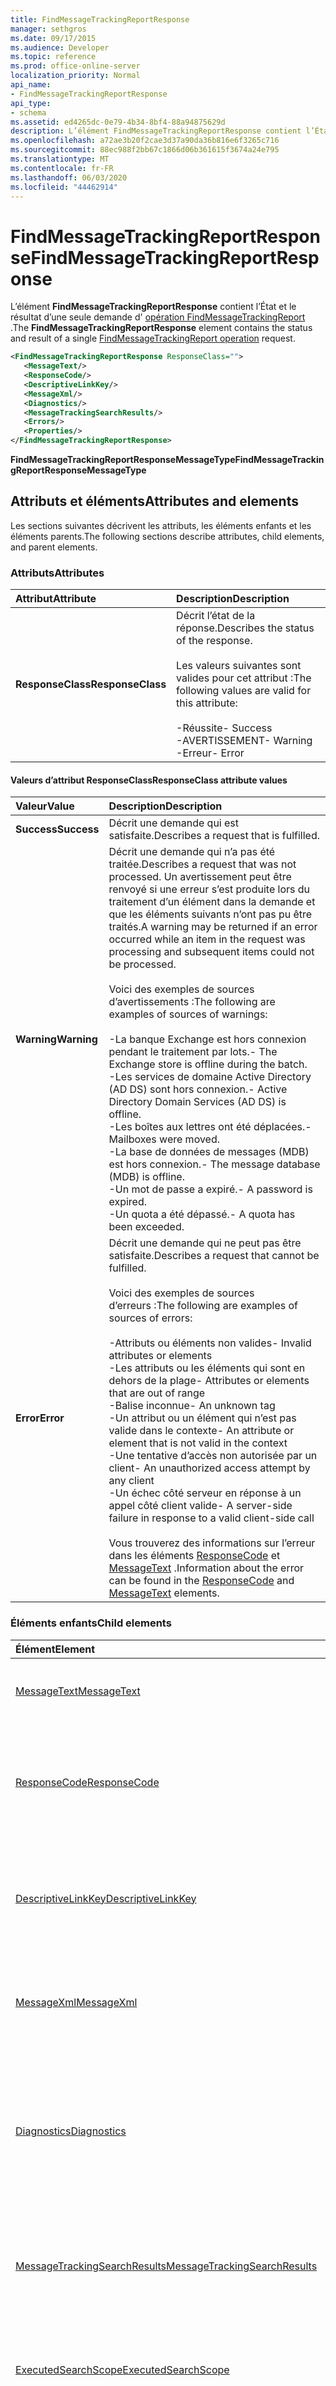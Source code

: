 ```yaml
---
title: FindMessageTrackingReportResponse
manager: sethgros
ms.date: 09/17/2015
ms.audience: Developer
ms.topic: reference
ms.prod: office-online-server
localization_priority: Normal
api_name:
- FindMessageTrackingReportResponse
api_type:
- schema
ms.assetid: ed4265dc-0e79-4b34-8bf4-88a94875629d
description: L’élément FindMessageTrackingReportResponse contient l’État et le résultat d’une seule demande d’opération FindMessageTrackingReport.
ms.openlocfilehash: a72ae3b20f2cae3d37a90da36b816e6f3265c716
ms.sourcegitcommit: 88ec988f2bb67c1866d06b361615f3674a24e795
ms.translationtype: MT
ms.contentlocale: fr-FR
ms.lasthandoff: 06/03/2020
ms.locfileid: "44462914"
---
```

# <a name="findmessagetrackingreportresponse"></a><span data-ttu-id="5f29e-103">FindMessageTrackingReportResponse</span><span class="sxs-lookup"><span data-stu-id="5f29e-103">FindMessageTrackingReportResponse</span></span>

<span data-ttu-id="5f29e-104">L’élément **FindMessageTrackingReportResponse** contient l’État et le résultat d’une seule demande d' [opération FindMessageTrackingReport](findmessagetrackingreport-operation.md) .</span><span class="sxs-lookup"><span data-stu-id="5f29e-104">The **FindMessageTrackingReportResponse** element contains the status and result of a single [FindMessageTrackingReport operation](findmessagetrackingreport-operation.md) request.</span></span> 
  
```xml
<FindMessageTrackingReportResponse ResponseClass="">
   <MessageText/>
   <ResponseCode/>
   <DescriptiveLinkKey/>
   <MessageXml/>
   <Diagnostics/>
   <MessageTrackingSearchResults/>
   <Errors/>
   <Properties/>
</FindMessageTrackingReportResponse>
```

 <span data-ttu-id="5f29e-105">**FindMessageTrackingReportResponseMessageType**</span><span class="sxs-lookup"><span data-stu-id="5f29e-105">**FindMessageTrackingReportResponseMessageType**</span></span>
## <a name="attributes-and-elements"></a><span data-ttu-id="5f29e-106">Attributs et éléments</span><span class="sxs-lookup"><span data-stu-id="5f29e-106">Attributes and elements</span></span>

<span data-ttu-id="5f29e-107">Les sections suivantes décrivent les attributs, les éléments enfants et les éléments parents.</span><span class="sxs-lookup"><span data-stu-id="5f29e-107">The following sections describe attributes, child elements, and parent elements.</span></span>
  
### <a name="attributes"></a><span data-ttu-id="5f29e-108">Attributs</span><span class="sxs-lookup"><span data-stu-id="5f29e-108">Attributes</span></span>

|<span data-ttu-id="5f29e-109">**Attribut**</span><span class="sxs-lookup"><span data-stu-id="5f29e-109">**Attribute**</span></span>|<span data-ttu-id="5f29e-110">**Description**</span><span class="sxs-lookup"><span data-stu-id="5f29e-110">**Description**</span></span>|
|:-----|:-----|
|<span data-ttu-id="5f29e-111">**ResponseClass**</span><span class="sxs-lookup"><span data-stu-id="5f29e-111">**ResponseClass**</span></span> <br/> | <span data-ttu-id="5f29e-112">Décrit l’état de la réponse.</span><span class="sxs-lookup"><span data-stu-id="5f29e-112">Describes the status of the response.</span></span><br/><br/> <span data-ttu-id="5f29e-113">Les valeurs suivantes sont valides pour cet attribut :</span><span class="sxs-lookup"><span data-stu-id="5f29e-113">The following values are valid for this attribute:</span></span>  <br/><br/><span data-ttu-id="5f29e-114">-Réussite</span><span class="sxs-lookup"><span data-stu-id="5f29e-114">-  Success</span></span>  <br/><span data-ttu-id="5f29e-115">-AVERTISSEMENT</span><span class="sxs-lookup"><span data-stu-id="5f29e-115">-  Warning</span></span>  <br/><span data-ttu-id="5f29e-116">-Erreur</span><span class="sxs-lookup"><span data-stu-id="5f29e-116">-  Error</span></span>  <br/> |
   
#### <a name="responseclass-attribute-values"></a><span data-ttu-id="5f29e-117">Valeurs d’attribut ResponseClass</span><span class="sxs-lookup"><span data-stu-id="5f29e-117">ResponseClass attribute values</span></span>

|<span data-ttu-id="5f29e-118">**Valeur**</span><span class="sxs-lookup"><span data-stu-id="5f29e-118">**Value**</span></span>|<span data-ttu-id="5f29e-119">**Description**</span><span class="sxs-lookup"><span data-stu-id="5f29e-119">**Description**</span></span>|
|:-----|:-----|
|<span data-ttu-id="5f29e-120">**Success**</span><span class="sxs-lookup"><span data-stu-id="5f29e-120">**Success**</span></span> <br/> |<span data-ttu-id="5f29e-121">Décrit une demande qui est satisfaite.</span><span class="sxs-lookup"><span data-stu-id="5f29e-121">Describes a request that is fulfilled.</span></span>  <br/> |
|<span data-ttu-id="5f29e-122">**Warning**</span><span class="sxs-lookup"><span data-stu-id="5f29e-122">**Warning**</span></span> <br/> | <span data-ttu-id="5f29e-123">Décrit une demande qui n’a pas été traitée.</span><span class="sxs-lookup"><span data-stu-id="5f29e-123">Describes a request that was not processed.</span></span> <span data-ttu-id="5f29e-124">Un avertissement peut être renvoyé si une erreur s’est produite lors du traitement d’un élément dans la demande et que les éléments suivants n’ont pas pu être traités.</span><span class="sxs-lookup"><span data-stu-id="5f29e-124">A warning may be returned if an error occurred while an item in the request was processing and subsequent items could not be processed.</span></span> <br/><br/><span data-ttu-id="5f29e-125">Voici des exemples de sources d’avertissements :</span><span class="sxs-lookup"><span data-stu-id="5f29e-125">The following are examples of sources of warnings:</span></span> <br/> <br/><span data-ttu-id="5f29e-126">-La banque Exchange est hors connexion pendant le traitement par lots.</span><span class="sxs-lookup"><span data-stu-id="5f29e-126">-  The Exchange store is offline during the batch.</span></span>  <br/><span data-ttu-id="5f29e-127">-Les services de domaine Active Directory (AD DS) sont hors connexion.</span><span class="sxs-lookup"><span data-stu-id="5f29e-127">-  Active Directory Domain Services (AD DS) is offline.</span></span>  <br/><span data-ttu-id="5f29e-128">-Les boîtes aux lettres ont été déplacées.</span><span class="sxs-lookup"><span data-stu-id="5f29e-128">-  Mailboxes were moved.</span></span>  <br/><span data-ttu-id="5f29e-129">-La base de données de messages (MDB) est hors connexion.</span><span class="sxs-lookup"><span data-stu-id="5f29e-129">-  The message database (MDB) is offline.</span></span>  <br/><span data-ttu-id="5f29e-130">-Un mot de passe a expiré.</span><span class="sxs-lookup"><span data-stu-id="5f29e-130">-  A password is expired.</span></span>  <br/><span data-ttu-id="5f29e-131">-Un quota a été dépassé.</span><span class="sxs-lookup"><span data-stu-id="5f29e-131">-  A quota has been exceeded.</span></span>  <br/> |
|<span data-ttu-id="5f29e-132">**Error**</span><span class="sxs-lookup"><span data-stu-id="5f29e-132">**Error**</span></span> <br/> | <span data-ttu-id="5f29e-133">Décrit une demande qui ne peut pas être satisfaite.</span><span class="sxs-lookup"><span data-stu-id="5f29e-133">Describes a request that cannot be fulfilled.</span></span> <br/><br/><span data-ttu-id="5f29e-134">Voici des exemples de sources d’erreurs :</span><span class="sxs-lookup"><span data-stu-id="5f29e-134">The following are examples of sources of errors:</span></span>  <br/><br/><span data-ttu-id="5f29e-135">-Attributs ou éléments non valides</span><span class="sxs-lookup"><span data-stu-id="5f29e-135">-  Invalid attributes or elements</span></span>  <br/><span data-ttu-id="5f29e-136">-Les attributs ou les éléments qui sont en dehors de la plage</span><span class="sxs-lookup"><span data-stu-id="5f29e-136">-  Attributes or elements that are out of range</span></span>  <br/><span data-ttu-id="5f29e-137">-Balise inconnue</span><span class="sxs-lookup"><span data-stu-id="5f29e-137">-  An unknown tag</span></span>  <br/><span data-ttu-id="5f29e-138">-Un attribut ou un élément qui n’est pas valide dans le contexte</span><span class="sxs-lookup"><span data-stu-id="5f29e-138">-  An attribute or element that is not valid in the context</span></span>  <br/><span data-ttu-id="5f29e-139">-Une tentative d’accès non autorisée par un client</span><span class="sxs-lookup"><span data-stu-id="5f29e-139">-  An unauthorized access attempt by any client</span></span>  <br/><span data-ttu-id="5f29e-140">-Un échec côté serveur en réponse à un appel côté client valide</span><span class="sxs-lookup"><span data-stu-id="5f29e-140">-  A server-side failure in response to a valid client-side call</span></span>  <br/><br/>  <span data-ttu-id="5f29e-141">Vous trouverez des informations sur l’erreur dans les éléments [ResponseCode](responsecode.md) et [MessageText](messagetext.md) .</span><span class="sxs-lookup"><span data-stu-id="5f29e-141">Information about the error can be found in the [ResponseCode](responsecode.md) and [MessageText](messagetext.md) elements.</span></span>  <br/> |
   
### <a name="child-elements"></a><span data-ttu-id="5f29e-142">Éléments enfants</span><span class="sxs-lookup"><span data-stu-id="5f29e-142">Child elements</span></span>

|<span data-ttu-id="5f29e-143">**Élément**</span><span class="sxs-lookup"><span data-stu-id="5f29e-143">**Element**</span></span>|<span data-ttu-id="5f29e-144">**Description**</span><span class="sxs-lookup"><span data-stu-id="5f29e-144">**Description**</span></span>|
|:-----|:-----|
|[<span data-ttu-id="5f29e-145">MessageText</span><span class="sxs-lookup"><span data-stu-id="5f29e-145">MessageText</span></span>](messagetext.md) <br/> |<span data-ttu-id="5f29e-146">Fournit une description textuelle de l’état de la réponse.</span><span class="sxs-lookup"><span data-stu-id="5f29e-146">Provides a text description of the status of the response.</span></span>  <br/> |
|[<span data-ttu-id="5f29e-147">ResponseCode</span><span class="sxs-lookup"><span data-stu-id="5f29e-147">ResponseCode</span></span>](responsecode.md) <br/> |<span data-ttu-id="5f29e-148">Fournit un code d’erreur qui identifie l’erreur spécifique rencontrée par la demande.</span><span class="sxs-lookup"><span data-stu-id="5f29e-148">Provides an error code that identifies the specific error that the request encountered.</span></span>  <br/> |
|[<span data-ttu-id="5f29e-149">DescriptiveLinkKey</span><span class="sxs-lookup"><span data-stu-id="5f29e-149">DescriptiveLinkKey</span></span>](descriptivelinkkey.md) <br/> |<span data-ttu-id="5f29e-150">Actuellement inutilisé et réservé à une utilisation ultérieure.</span><span class="sxs-lookup"><span data-stu-id="5f29e-150">Currently unused and reserved for future use.</span></span> <span data-ttu-id="5f29e-151">Cet élément contient une valeur de 0.</span><span class="sxs-lookup"><span data-stu-id="5f29e-151">This element contains a value of 0.</span></span>  <br/> |
|[<span data-ttu-id="5f29e-152">MessageXml</span><span class="sxs-lookup"><span data-stu-id="5f29e-152">MessageXml</span></span>](messagexml.md) <br/> |<span data-ttu-id="5f29e-153">Fournit des informations supplémentaires sur la réponse aux erreurs.</span><span class="sxs-lookup"><span data-stu-id="5f29e-153">Provides additional error response information.</span></span>  <br/> |
|[<span data-ttu-id="5f29e-154">Diagnostics</span><span class="sxs-lookup"><span data-stu-id="5f29e-154">Diagnostics</span></span>](diagnostics.md) <br/> |<span data-ttu-id="5f29e-155">Contient des informations qui seront utilisées pour produire différents rapports statistiques pour la fonctionnalité de suivi dans un centre de données.</span><span class="sxs-lookup"><span data-stu-id="5f29e-155">Contains information that will be used to produce various statistical reports for the tracking feature in a DataCenter.</span></span>  <br/> |
|[<span data-ttu-id="5f29e-156">MessageTrackingSearchResults</span><span class="sxs-lookup"><span data-stu-id="5f29e-156">MessageTrackingSearchResults</span></span>](messagetrackingsearchresults.md) <br/> |<span data-ttu-id="5f29e-157">Contient et tableau de messages qui correspondent aux critères de recherche.</span><span class="sxs-lookup"><span data-stu-id="5f29e-157">Contains and array of messages that match the search requirements.</span></span>  <br/> |
|[<span data-ttu-id="5f29e-158">ExecutedSearchScope</span><span class="sxs-lookup"><span data-stu-id="5f29e-158">ExecutedSearchScope</span></span>](executedsearchscope.md) <br/> |<span data-ttu-id="5f29e-159">Contient l’étendue de la recherche effectuée pour obtenir les résultats de la recherche.</span><span class="sxs-lookup"><span data-stu-id="5f29e-159">Contains the scope of the search that was performed to get the search results.</span></span>  <br/> |
|[<span data-ttu-id="5f29e-160">Erreurs</span><span class="sxs-lookup"><span data-stu-id="5f29e-160">Errors</span></span>](errors-ex15websvcsotherref.md) <br/> |<span data-ttu-id="5f29e-161">Contient un conteneur de propriétés permettant de stocker les erreurs renvoyées via le service Web.</span><span class="sxs-lookup"><span data-stu-id="5f29e-161">Contains a property bag to store errors that are returned through the Web service.</span></span>  <br/> |
|[<span data-ttu-id="5f29e-162">Propriétés (ArrayOfTrackingPropertiesType)</span><span class="sxs-lookup"><span data-stu-id="5f29e-162">Properties (ArrayOfTrackingPropertiesType)</span></span>](properties-arrayoftrackingpropertiestype.md) <br/> |<span data-ttu-id="5f29e-163">Contient une liste d’une ou plusieurs propriétés de suivi.</span><span class="sxs-lookup"><span data-stu-id="5f29e-163">Contains a list of one or more tracking properties.</span></span>  <br/> |
   
### <a name="parent-elements"></a><span data-ttu-id="5f29e-164">Éléments parents</span><span class="sxs-lookup"><span data-stu-id="5f29e-164">Parent elements</span></span>

<span data-ttu-id="5f29e-165">Aucun.</span><span class="sxs-lookup"><span data-stu-id="5f29e-165">None.</span></span>
  
## <a name="text-value"></a><span data-ttu-id="5f29e-166">Valeur de texte</span><span class="sxs-lookup"><span data-stu-id="5f29e-166">Text value</span></span>

<span data-ttu-id="5f29e-167">Aucun.</span><span class="sxs-lookup"><span data-stu-id="5f29e-167">None.</span></span>
  
## <a name="remarks"></a><span data-ttu-id="5f29e-168">Remarques</span><span class="sxs-lookup"><span data-stu-id="5f29e-168">Remarks</span></span>

<span data-ttu-id="5f29e-169">Le schéma qui décrit cet élément se trouve dans le répertoire virtuel IIS qui héberge les services web Exchange.</span><span class="sxs-lookup"><span data-stu-id="5f29e-169">The schema that describes this element is located in the IIS virtual directory that hosts Exchange Web Services.</span></span>
  
## <a name="element-information"></a><span data-ttu-id="5f29e-170">Informations sur l'élément</span><span class="sxs-lookup"><span data-stu-id="5f29e-170">Element information</span></span>

|||
|:-----|:-----|
|<span data-ttu-id="5f29e-171">Espace de noms</span><span class="sxs-lookup"><span data-stu-id="5f29e-171">Namespace</span></span>  <br/> |https://schemas.microsoft.com/exchange/services/2006/messages  <br/> |
|<span data-ttu-id="5f29e-172">Nom du schéma</span><span class="sxs-lookup"><span data-stu-id="5f29e-172">Schema Name</span></span>  <br/> |<span data-ttu-id="5f29e-173">Schéma Messages</span><span class="sxs-lookup"><span data-stu-id="5f29e-173">Messages schema</span></span>  <br/> |
|<span data-ttu-id="5f29e-174">Fichier de validation</span><span class="sxs-lookup"><span data-stu-id="5f29e-174">Validation File</span></span>  <br/> |<span data-ttu-id="5f29e-175">Messages. xsd</span><span class="sxs-lookup"><span data-stu-id="5f29e-175">Messages.xsd</span></span>  <br/> |
|<span data-ttu-id="5f29e-176">Peut être vide</span><span class="sxs-lookup"><span data-stu-id="5f29e-176">Can be Empty</span></span>  <br/> |<span data-ttu-id="5f29e-177">False</span><span class="sxs-lookup"><span data-stu-id="5f29e-177">False</span></span>  <br/> |
   
## <a name="see-also"></a><span data-ttu-id="5f29e-178">Voir aussi</span><span class="sxs-lookup"><span data-stu-id="5f29e-178">See also</span></span>

- [<span data-ttu-id="5f29e-179">Opération FindMessageTrackingReport</span><span class="sxs-lookup"><span data-stu-id="5f29e-179">FindMessageTrackingReport operation</span></span>](findmessagetrackingreport-operation.md)
- [<span data-ttu-id="5f29e-180">Éléments XML de EWS dans Exchange</span><span class="sxs-lookup"><span data-stu-id="5f29e-180">EWS XML elements in Exchange</span></span>](ews-xml-elements-in-exchange.md)

